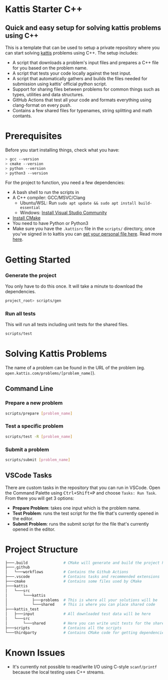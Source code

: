 # Kattis Starter C++

## Quick and easy setup for solving kattis problems using C++

This is a template that can be used to setup a private repository where you can start solving [kattis](https://open.kattis.com/) problems using C++. The setup includes:

* A script that downloads a problem's input files and prepares a C++ file for you based on the problem name.
* A script that tests your code locally against the test input.
* A script that automatically gathers and builds the files needed for submission using kattis' official python script.
* Support for sharing files between problems for common things such as types, utilities and data structures.
* GitHub Actions that test all your code and formats everything using clang-format on every push.
* Contains a few shared files for typenames, string splitting and math contants.

# Prerequisites

Before you start installing things, check what you have:
```sh
> gcc --version
> cmake --version
> python --version
> python3 --version
```
For the project to function, you need a few dependencies:
* A bash shell to run the scripts in
* A C++ compiler: GCC/MSVC/Clang
  * Ubuntu/WSL: Run `sudo apt update && sudo apt install build-essential`
  * Windows: [Install Visual Studio Community](https://visualstudio.microsoft.com/free-developer-offers/)
* [Install CMake](https://cmake.org/install/)
* You need to have Python or Python3
* Make sure you have the `.kattisrc` file in the `scripts/` directory, once you've signed in to kattis you can [get your personal file here](https://open.kattis.com/download/kattisrc). Read more [here](https://open.kattis.com/help/submit).

# Getting Started

### Generate the project
You only have to do this once.
It will take a minute to download the dependencies.
```sh
project_root> scripts/gen
```
### Run all tests
This will run all tests including unit tests for the shared files.
```sh
scripts/test
```

# Solving Kattis Problems

The name of a problem can be found in the URL of the problem (eg. `open.kattis.com/problems/[problem_name]`).

## Command Line

### Prepare a new problem
```sh
scripts/prepare [problem_name]
```
### Test a specific problem
```sh
scripts/test -R [problem_name]
```
### Submit a problem
```sh
scripts/submit [problem_name]
```

## VSCode Tasks

There are custom tasks in the repository that you can run in VSCode.
Open the Command Palette using <kbd>Ctrl+Shift+P</kbd> and choose `Tasks: Run Task`.
From there you will get 3 options:
* **Prepare Problem**: takes one input which is the problem name.
* **Test Problem**: runs the test script for the file that's currently opened in the editor.
* **Submit Problem**: runs the submit script for the file that's currently opened in the editor.

# Project Structure
```sh
├───.build                # CMake will generate and build the project here
├───.github
│   └───workflows         # Contains the Github Actions
├───.vscode               # Contains tasks and recommended extensions
├───cmake                 # Contains some files used by CMake
├───kattis
│   └───src
│       └───kattis
│           ├───problems  # This is where all your solutions will be
│           └───shared    # This is where you can place shared code
├───kattis_test
│   ├───input             # All downloaded test data will be here
│   └───src
│       └───shared        # Here you can write unit tests for the shared files
├───scripts               # Contains all the scripts
└───thirdparty            # Contains CMake code for getting dependencies
```

# Known Issues

* It's currently not possible to read/write I/O using C-style `scanf/printf` because the local testing uses C++ streams.
